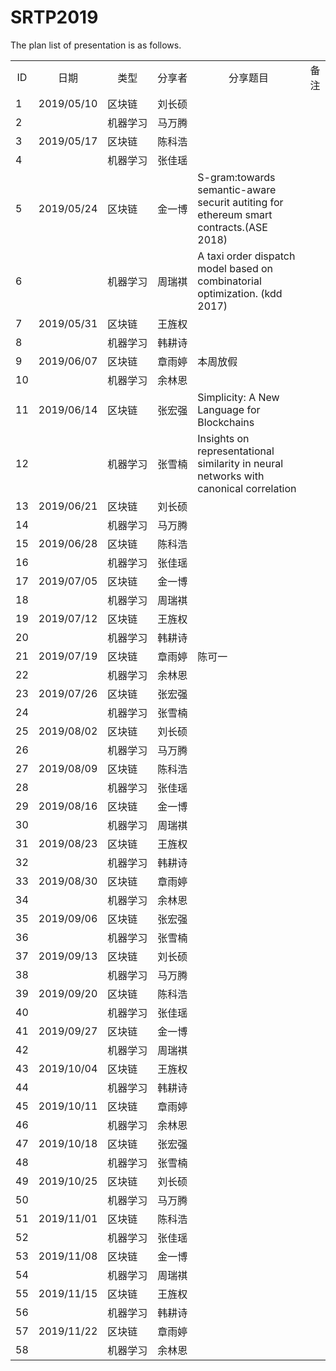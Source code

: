 # SRTP2019 <br>
The plan list of presentation is as follows.<br>

<table style="width:100%">
<tr align="center"><td>ID</td><td NOWRAP>日期</td><td NOWRAP>类型</td><td NOWRAP>分享者</td><td>分享题目</td><td>备注</td></tr>
<tr><td>1</td><td NOWRAP>2019/05/10</td><td NOWRAP>区块链</td><td NOWRAP>刘长硕</td><td></td><td></td></tr>
<tr><td>2</td><td NOWRAP></td><td NOWRAP>机器学习</td><td NOWRAP>马万腾</td><td></td><td></td></tr>
<tr><td>3</td><td NOWRAP>2019/05/17</td><td NOWRAP>区块链</td><td NOWRAP>﻿陈科浩</td><td></td><td></td></tr>
<tr><td>4</td><td NOWRAP></td><td NOWRAP>机器学习</td><td NOWRAP>﻿张佳瑶</td><td></td><td></td></tr>
<tr><td>5</td><td NOWRAP>2019/05/24</td><td NOWRAP>区块链</td><td NOWRAP>﻿金一博</td><td>S-gram:towards semantic-aware securit autiting for ethereum smart contracts.(ASE 2018)</td><td></td></tr>
<tr><td>6</td><td NOWRAP></td><td NOWRAP>机器学习</td><td NOWRAP>﻿周瑞褀</td><td>A taxi order dispatch model based on combinatorial optimization. (kdd 2017)</td><td></td></tr>
<tr><td>7</td><td NOWRAP>2019/05/31</td><td NOWRAP>区块链</td><td NOWRAP>﻿王旌权</td><td></td><td></td></tr>
<tr><td>8</td><td NOWRAP></td><td NOWRAP>机器学习</td><td NOWRAP>韩耕诗</td><td></td><td></td></tr>
<tr><td>9</td><td NOWRAP>2019/06/07</td><td NOWRAP>区块链</td><td NOWRAP>章雨婷</td><td>本周放假</td><td></td></tr>
<tr><td>10</td><td NOWRAP></td><td NOWRAP>机器学习</td><td NOWRAP>余林恩</td><td></td><td></td></tr>
<tr><td>11</td><td NOWRAP>2019/06/14</td><td NOWRAP>区块链</td><td NOWRAP>张宏强</td><td>﻿Simplicity: A New Language for Blockchains</td><td></td></tr>
<tr><td>12</td><td NOWRAP></td><td NOWRAP>机器学习</td><td NOWRAP>张雪楠</td><td>Insights on representational similarity in neural networks with canonical correlation</td><td></td></tr>
<tr><td>13</td><td NOWRAP>2019/06/21</td><td NOWRAP>区块链</td><td NOWRAP>刘长硕</td><td></td><td></td></tr>
<tr><td>14</td><td NOWRAP></td><td NOWRAP>机器学习</td><td NOWRAP>马万腾</td><td></td><td></td></tr>
<tr><td>15</td><td NOWRAP>2019/06/28</td><td NOWRAP>区块链</td><td NOWRAP>﻿陈科浩</td><td></td><td></td></tr>
<tr><td>16</td><td NOWRAP></td><td NOWRAP>机器学习</td><td NOWRAP>﻿张佳瑶</td><td></td><td></td></tr>
<tr><td>17</td><td NOWRAP>2019/07/05</td><td NOWRAP>区块链</td><td NOWRAP>﻿金一博</td><td></td><td></td></tr>
<tr><td>18</td><td NOWRAP></td><td NOWRAP>机器学习</td><td NOWRAP>﻿周瑞褀</td><td></td><td></td></tr>
<tr><td>19</td><td NOWRAP>2019/07/12</td><td NOWRAP>区块链</td><td NOWRAP>﻿王旌权</td><td></td><td></td></tr>
<tr><td>20</td><td NOWRAP></td><td NOWRAP>机器学习</td><td NOWRAP>韩耕诗</td><td></td><td></td></tr>
<tr><td>21</td><td NOWRAP>2019/07/19</td><td NOWRAP>区块链</td><td NOWRAP>章雨婷</td><td>陈可一</td><td></td></tr>
<tr><td>22</td><td NOWRAP></td><td NOWRAP>机器学习</td><td NOWRAP>余林恩</td><td></td><td></td></tr>
<tr><td>23</td><td NOWRAP>2019/07/26</td><td NOWRAP>区块链</td><td NOWRAP>张宏强</td><td></td><td></td></tr>
<tr><td>24</td><td NOWRAP></td><td NOWRAP>机器学习</td><td NOWRAP>张雪楠</td><td></td><td></td></tr>
<tr><td>25</td><td NOWRAP>2019/08/02</td><td NOWRAP>区块链</td><td NOWRAP>刘长硕</td><td></td><td></td></tr>
<tr><td>26</td><td NOWRAP></td><td NOWRAP>机器学习</td><td NOWRAP>马万腾</td><td></td><td></td></tr>
<tr><td>27</td><td NOWRAP>2019/08/09</td><td NOWRAP>区块链</td><td NOWRAP>﻿陈科浩</td><td></td><td></td></tr>
<tr><td>28</td><td NOWRAP></td><td NOWRAP>机器学习</td><td NOWRAP>﻿张佳瑶</td><td></td><td></td></tr>
<tr><td>29</td><td NOWRAP>2019/08/16</td><td NOWRAP>区块链</td><td NOWRAP>﻿金一博</td><td></td><td></td></tr>
<tr><td>30</td><td NOWRAP></td><td NOWRAP>机器学习</td><td NOWRAP>﻿周瑞褀</td><td></td><td></td></tr>
<tr><td>31</td><td NOWRAP>2019/08/23</td><td NOWRAP>区块链</td><td NOWRAP>﻿王旌权</td><td></td><td></td></tr>
<tr><td>32</td><td NOWRAP></td><td NOWRAP>机器学习</td><td NOWRAP>韩耕诗</td><td></td><td></td></tr>
<tr><td>33</td><td NOWRAP>2019/08/30</td><td NOWRAP>区块链</td><td NOWRAP>章雨婷</td><td></td><td></td></tr>
<tr><td>34</td><td NOWRAP></td><td NOWRAP>机器学习</td><td NOWRAP>余林恩</td><td></td><td></td></tr>
<tr><td>35</td><td NOWRAP>2019/09/06</td><td NOWRAP>区块链</td><td NOWRAP>张宏强</td><td></td><td></td></tr>
<tr><td>36</td><td NOWRAP></td><td NOWRAP>机器学习</td><td NOWRAP>张雪楠</td><td></td><td></td></tr>
<tr><td>37</td><td NOWRAP>2019/09/13</td><td NOWRAP>区块链</td><td NOWRAP>刘长硕</td><td></td><td></td></tr>
<tr><td>38</td><td NOWRAP></td><td NOWRAP>机器学习</td><td NOWRAP>马万腾</td><td></td><td></td></tr>
<tr><td>39</td><td NOWRAP>2019/09/20</td><td NOWRAP>区块链</td><td NOWRAP>﻿陈科浩</td><td></td><td></td></tr>
<tr><td>40</td><td NOWRAP></td><td NOWRAP>机器学习</td><td NOWRAP>﻿张佳瑶</td><td></td><td></td></tr>
<tr><td>41</td><td NOWRAP>2019/09/27</td><td NOWRAP>区块链</td><td NOWRAP>﻿金一博</td><td></td><td></td></tr>
<tr><td>42</td><td NOWRAP></td><td NOWRAP>机器学习</td><td NOWRAP>﻿周瑞褀</td><td></td><td></td></tr>
<tr><td>43</td><td NOWRAP>2019/10/04</td><td NOWRAP>区块链</td><td NOWRAP>﻿王旌权</td><td></td><td></td></tr>
<tr><td>44</td><td NOWRAP></td><td NOWRAP>机器学习</td><td NOWRAP>韩耕诗</td><td></td><td></td></tr>
<tr><td>45</td><td NOWRAP>2019/10/11</td><td NOWRAP>区块链</td><td NOWRAP>章雨婷</td><td></td><td></td></tr>
<tr><td>46</td><td NOWRAP></td><td NOWRAP>机器学习</td><td NOWRAP>余林恩</td><td></td><td></td></tr>
<tr><td>47</td><td NOWRAP>2019/10/18</td><td NOWRAP>区块链</td><td NOWRAP>张宏强</td><td></td><td></td></tr>
<tr><td>48</td><td NOWRAP></td><td NOWRAP>机器学习</td><td NOWRAP>张雪楠</td><td></td><td></td></tr>
<tr><td>49</td><td NOWRAP>2019/10/25</td><td NOWRAP>区块链</td><td NOWRAP>刘长硕</td><td></td><td></td></tr>
<tr><td>50</td><td NOWRAP></td><td NOWRAP>机器学习</td><td NOWRAP>马万腾</td><td></td><td></td></tr>
<tr><td>51</td><td NOWRAP>2019/11/01</td><td NOWRAP>区块链</td><td NOWRAP>﻿陈科浩</td><td></td><td></td></tr>
<tr><td>52</td><td NOWRAP></td><td NOWRAP>机器学习</td><td NOWRAP>﻿张佳瑶</td><td></td><td></td></tr>
<tr><td>53</td><td NOWRAP>2019/11/08</td><td NOWRAP>区块链</td><td NOWRAP>﻿金一博</td><td></td><td></td></tr>
<tr><td>54</td><td NOWRAP></td><td NOWRAP>机器学习</td><td NOWRAP>﻿周瑞褀</td><td></td><td></td></tr>
<tr><td>55</td><td NOWRAP>2019/11/15</td><td NOWRAP>区块链</td><td NOWRAP>﻿王旌权</td><td></td><td></td></tr>
<tr><td>56</td><td NOWRAP></td><td NOWRAP>机器学习</td><td NOWRAP>韩耕诗</td><td></td><td></td></tr>
<tr><td>57</td><td NOWRAP>2019/11/22</td><td NOWRAP>区块链</td><td NOWRAP>章雨婷</td><td></td><td></td></tr>
<tr><td>58</td><td NOWRAP></td><td NOWRAP>机器学习</td><td NOWRAP>余林恩</td><td></td><td></td></tr>
 </table>
 
		




